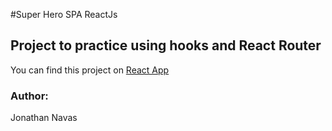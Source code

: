 #Super Hero SPA ReactJs
## Project to practice using hooks and React Router
You can find this project on [React App](https://jonathannavas.github.io/reactJS-SPA-HeroApp/#/login)

### Author:
Jonathan Navas